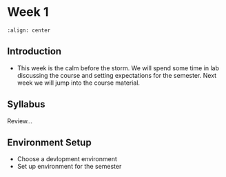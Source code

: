 # Week 1

``` {image} https://miro.medium.com/proxy/1*88Si3_5QAE_T-LZOTzQgeg.png
:align: center
```

## Introduction

- This week is the calm before the storm. We will spend some time in lab discussing the course and setting expectations for the semester. Next week we will jump into the course material.

## Syllabus

Review...

## Environment Setup

- Choose a devlopment environment
- Set up environment for the semester
